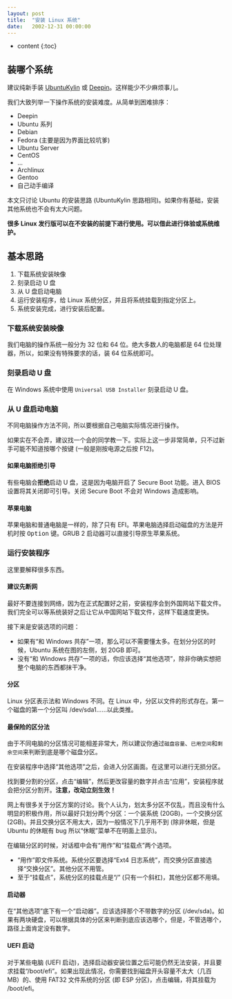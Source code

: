 ```yaml
---
layout: post
title:  "安装 Linux 系统"
date:   2002-12-31 00:00:00
---
```

* content
{:toc}

## 装哪个系统

建议纯新手装 [UbuntuKylin](http://www.ubuntukylin.com) 或 [Deepin](http://deepin.org)。这样能少不少麻烦事儿。

我们大致列举一下操作系统的安装难度。从简单到困难排序：

* Deepin 
* Ubuntu 系列
* Debian
* Fedora (主要是因为界面比较坑爹)
* Ubuntu Server
* CentOS
* ...
* Archlinux
* Gentoo
* 自己动手编译

本文只讨论 Ubuntu 的安装思路 (UbuntuKylin 思路相同)。如果你有基础，安装其他系统也不会有太大问题。

**很多 Linux 发行版可以在不安装的前提下进行使用。可以借此进行体验或系统维护。**

## 基本思路

1. 下载系统安装映像
2. 刻录启动 U 盘
3. 从 U 盘启动电脑
4. 运行安装程序，给 Linux 系统分区，并且将系统挂载到指定分区上。
5. 系统安装完成，进行安装后配置。

### 下载系统安装映像

我们电脑的操作系统一般分为 32 位和 64 位。绝大多数人的电脑都是 64 位处理器，所以，如果没有特殊要求的话，装 64 位系统即可。

### 刻录启动 U 盘

在 Windows 系统中使用 `Universal USB Installer` 刻录启动 U 盘。

### 从 U 盘启动电脑

不同电脑操作方法不同，所以要根据自己电脑实际情况进行操作。

如果实在不会弄，建议找一个会的同学教一下。实际上这一步非常简单，只不过新手可能不知道按哪个按键 (一般是刚按电源之后按 F12)。

<div class="callout callout-warning">
<h4>如果电脑拒绝引导</h4>
有些电脑会<strong>拒绝</strong>启动 U 盘，这是因为电脑开启了 Secure Boot 功能。进入 BIOS 设置将其关闭即可引导。关闭 Secure Boot 不会对 Windows 造成影响。
</div>

<div class="callout callout-info">
<h4>苹果电脑</h4>
苹果电脑和普通电脑是一样的，除了只有 EFI。苹果电脑选择启动磁盘的方法是开机时按 <kbd>Option</kbd> 键。GRUB 2 启动器可以直接引导原生苹果系统。
</div>

### 运行安装程序

这里要解释很多东西。

<div class="callout callout-info">
<h4>建议先断网</h4>
最好不要连接到网络，因为在正式配置好之前，安装程序会到外国网站下载文件。我们完全可以等系统装好之后让它从中国网站下载文件，这样下载速度更快。
</div>

接下来是安装选项的问题：

* 如果有“和 Windows 共存”一项，那么可以不需要懂太多。在划分分区的时候，Ubuntu 系统在图的左侧，划 20GB 即可。
* 没有“和 Windows 共存”一项的话，你应该选择“其他选项”，除非你确实想把整个电脑的东西都抹干净。

#### 分区

Linux 分区表示法和 Windows 不同。在 Linux 中，分区以文件的形式存在。第一个磁盘的第一个分区叫 /dev/sda1……以此类推。

<div class="callout callout-info">
<h4>最保险的区分法</h4>
由于不同电脑的分区情况可能相差非常大，所以建议你通过<code>磁盘容量</code>、<code>已用空间</code>和<code>剩余空间</code>来判断到底是哪个磁盘分区。
</div>

在安装程序中选择“其他选项”之后，会进入分区画面。在这里可以进行无损分区。

找到要分割的分区，点击“编辑”，然后更改容量的数字并点击“应用”，安装程序就会把分区分割开。**注意，改动立刻生效！**

网上有很多关于分区方案的讨论。我个人认为，划太多分区不仅乱，而且没有什么明显的积极作用，所以最好只划分两个分区：一个装系统 (20GB)，一个交换分区 (2GB)。并且交换分区不用太大，因为一般情况下几乎用不到 (除非休眠，但是 Ubuntu 的休眠有 bug 所以“休眠”菜单不在明面上显示)。

在编辑分区的时候，对话框中会有“用作”和“挂载点”两个选项。

* “用作”即文件系统。系统分区要选择“Ext4 日志系统”，而交换分区直接选择“交换分区”。其他分区不用管。
* 至于“挂载点”，系统分区的挂载点是“/” (只有一个斜杠)，其他分区都不用填。

#### 启动器

在“其他选项”底下有一个“启动器”。应该选择那个不带数字的分区 (/dev/sda)。如果有两块硬盘，可以根据具体的分区来判断到底应该选哪个，但是，不管选哪个，路径上面肯定没有数字。

<div class="callout callout-info">
<h4>UEFI 启动</h4>
对于某些电脑 (UEFI 启动)，选择启动器安装位置之后可能仍然无法安装，并且要求挂载“/boot/efi”。如果出现此情况，你需要找到磁盘开头容量不太大（几百 MB）的、使用 FAT32 文件系统的分区 (即 ESP 分区)，点击编辑，将其挂载为 /boot/efi。
</div>
